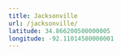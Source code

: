 ```yaml
---
title: Jacksonville
url: /jacksonville/
latitude: 34.866200500000005
longitude: -92.11014580000001
---
```

